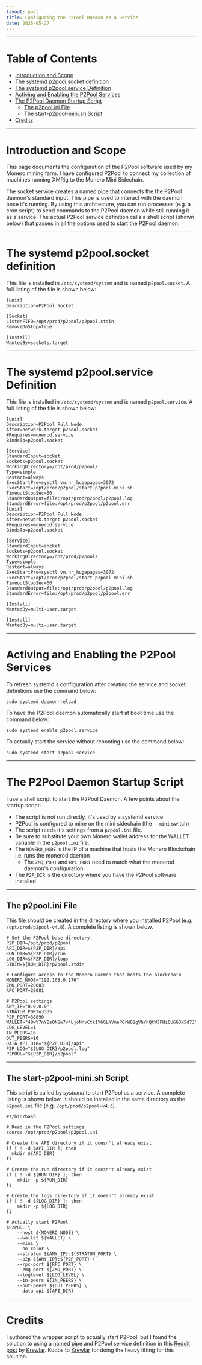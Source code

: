 ```yaml
---
layout: post
title: Configuring the P2Pool Daemon as a Service
date: 2025-05-27
---
```


---

# Table of Contents

* [Introduction and Scope](#introduction-and-scope)
* [The systemd p2pool.socket definition](#the-systemd-p2pool.socket-definition)
* [The systemd p2pool.service Definition](#the-systemd-p2pool.service-definition)
* [Activing and Enabling the P2Pool Services](#Activing-and-enabling-the-p2pool-services)
* [The P2Pool Daemon Startup Script](#the-p2pool-daemon-startup-script)
  * [The p2pool.ini File](#the-p2pool.ini-file)
  * [The start-p2pool-mini.sh Script](#the-start-p2pool-mini.sh-script)
* [Credits](#credits)

---

# Introduction and Scope

This page documents the configuration of the P2Pool software used by my Monero mining farm. I have configured P2Pool to connect my collection of machines running XMRig to the Monero Mini Sidechain.

The socket service creates a named pipe that connects the the P2Pool daemon's standard input. This pipe is used to interact with the daemon once it's running. By using this architecture, you can run processes (e.g. a cron script) to send commands to the P2Pool daemon while still running it as a service. The actual P2Pool service definition calls a shell script (shown below) that passes in all the options used to start the P2Pool daemon.

---

# The systemd p2pool.socket definition

This file is installed in `/etc/systemd/system` and is named `p2pool.socket`. A full listing of the file is shown below:

```
[Unit]
Description=P2Pool Socket

[Socket]
ListenFIFO=/opt/prod/p2pool/p2pool.stdin
RemoveOnStop=true

[Install]
WantedBy=sockets.target
```

---

# The systemd p2pool.service Definition

This file is installed in `/etc/systemd/system` and is named `p2pool.service`. A full listing of the file is shown below:

```
[Unit]
Description=P2Pool Full Node
After=network.target p2pool.socket
#Requires=monerod.service
BindsTo=p2pool.socket

[Service]
StandardInput=socket
Sockets=p2pool.socket
WorkingDirectory=/opt/prod/p2pool/
Type=simple
Restart=always
ExecStartPre=sysctl vm.nr_hugepages=3072
ExecStart=/opt/prod/p2pool/start-p2pool-mini.sh
TimeoutStopSec=60
StandardOutput=file:/opt/prod/p2pool/p2pool.log
StandardError=file:/opt/prod/p2pool/p2pool.err
[Unit]
Description=P2Pool Full Node
After=network.target p2pool.socket
#Requires=monerod.service
BindsTo=p2pool.socket

[Service]
StandardInput=socket
Sockets=p2pool.socket
WorkingDirectory=/opt/prod/p2pool/
Type=simple
Restart=always
ExecStartPre=sysctl vm.nr_hugepages=3072
ExecStart=/opt/prod/p2pool/start-p2pool-mini.sh
TimeoutStopSec=60
StandardOutput=file:/opt/prod/p2pool/p2pool.log
StandardError=file:/opt/prod/p2pool/p2pool.err

[Install]
WantedBy=multi-user.target

[Install]
WantedBy=multi-user.target
```

---

# Activing and Enabling the P2Pool Services

To refresh systemd's configuration after creating the service and socket definitions use the command below:

```
sudo systemd daemon-reload
```

To have the P2Pool daemon automatically start at boot time use the command below:

```
sudo systemd enable p2pool.service
```

To actually start the service without rebooting use the command below:

```
sudo systemd start p2pool.service
```

---

# The P2Pool Daemon Startup Script

I use a shell script to start the P2Pool Daemon. A few points about the startup script:

* The script is not run directly, it's used by a systemd service
* P2Pool is configured to mine on the mini sidechain (the `--mini` switch)
* The script reads it's settings from a `p2pool.ini` file.
* Be sure to substitute your own Monero wallet address for the WALLET variable in the `p2pool.ini` file.
* The `MONERO_NODE` is the IP of a machine that hosts the Monero Blockchain i.e. runs the monerod daemon
  * The `ZMQ_PORT` and `RPC_PORT` need to match what the monerod daemon's configuration
* The `P2P_DIR` is the directory where you have the P2Pool software installed

---

## The p2pool.ini File

This file should be created in the directory where you installed P2Pool (e.g. `/opt/prod/p2pool-v4.6`). A complete listing is shown below.

```
# Set the P2Pool base directory.
P2P_DIR=/opt/prod/p2pool
API_DIR=${P2P_DIR}/api
RUN_DIR=${P2P_DIR}/run
LOG_DIR=${P2P_DIR}/logs
STDIN=${RUN_DIR}/p2pool.stdin

# Configure access to the Monero Daemon that hosts the blockchain
MONERO_NODE="192.168.0.176"
ZMQ_PORT=20083
RPC_PORT=20081

# P2Pool settings
ANY_IP="0.0.0.0"
STRATUM_PORT=3335
P2P_PORT=38890
WALLET="48wY7nYBsQNSw7v4LjoNnvCtk1Y6GLNVmePGrW82gVhYhQtWJFHi6U6G3X5d7JN2ucajU9SeBcijET8ZzKWYwC3z3Y6fDEG"
LOG_LEVEL=1
IN_PEERS=16
OUT_PEERS=16
DATA_API_DIR="${P2P_DIR}/api"
P2P_LOG="${LOG_DIR}/p2pool.log"
P2POOL="${P2P_DIR}/p2pool"
```

---

## The start-p2pool-mini.sh Script

This script is called by *systemd* to start P2Pool as a service. A complete listing is shown below. It should be installed in the same directory as the `p2pool.ini` file (e.g. `/opt/prod/p2pool-v4.6`).

```
#!/bin/bash

# Read in the P2Pool settings
source /opt/prod/p2pool/p2pool.ini

# Create the API directory if it doesn't already exist
if [ ! -d $API_DIR ]; then
  mkdir ${API_DIR}
fi

# Create the run directory if it doesn't already exist
if [ ! -d ${RUN_DIR} ]; then
	mkdir -p ${RUN_DIR}
fi

# Create the logs directory if it doesn't already exist
if [ ! -d ${LOG_DIR} ]; then
	mkdir -p ${LOG_DIR}
fi

# Actually start P2Pool
$P2POOL \
	--host ${MONERO_NODE} \
	--wallet ${WALLET} \
	--mini \
	--no-color \
	--stratum ${ANY_IP}:${STRATUM_PORT} \
	--p2p ${ANY_IP}:${P2P_PORT} \
	--rpc-port ${RPC_PORT} \
	--zmq-port ${ZMQ_PORT} \
	--loglevel ${LOG_LEVEL} \
	--in-peers ${IN_PEERS} \
	--out-peers ${OUT_PEERS} \
	--data-api ${API_DIR}
```

---

# Credits

I authored the wrapper script to actually start P2Pool, but I found the solution to using a named pipe and P2Pool service definition in this [Reddit post](https://www.reddit.com/r/MoneroMining/comments/12w28m6/comment/jhffnn8/?utm_source=share&utm_medium=web2x&context=3&rdt=38081) by [Krewlar](https://www.reddit.com/user/krewlar/). Kudos to [Krewlar](https://www.reddit.com/user/krewlar/) for doing the heavy lifting for this solution.

